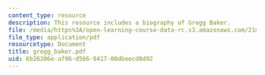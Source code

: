 ```yaml
---
content_type: resource
description: This resource includes a biography of Gregg Baker.
file: /media/https%3A/open-learning-course-data-rc.s3.amazonaws.com/21m-410-vocal-repertoire-and-performance-african-american-composers-spring-2005/6b26206eaf96d566941700dbeecd8d92_gregg_baker.pdf
file_type: application/pdf
resourcetype: Document
title: gregg_baker.pdf
uid: 6b26206e-af96-d566-9417-00dbeecd8d92
---
```

